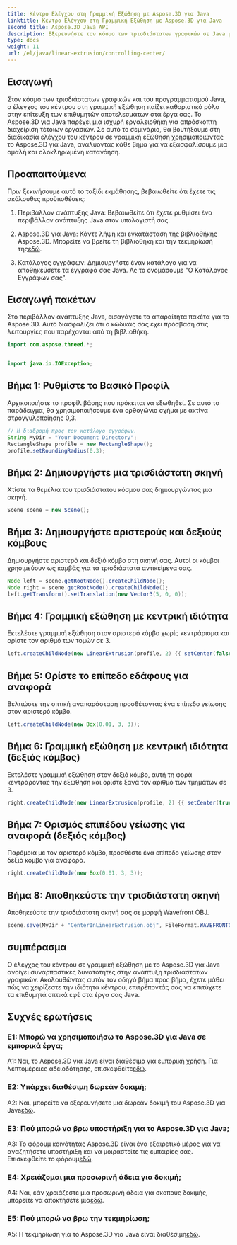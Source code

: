 ```yaml
---
title: Κέντρο Ελέγχου στη Γραμμική Εξώθηση με Aspose.3D για Java
linktitle: Κέντρο Ελέγχου στη Γραμμική Εξώθηση με Aspose.3D για Java
second_title: Aspose.3D Java API
description: Εξερευνήστε τον κόσμο των τρισδιάστατων γραφικών σε Java με το Aspose.3D. Ελέγξτε το κέντρο στη γραμμική εξώθηση χωρίς κόπο.
type: docs
weight: 11
url: /el/java/linear-extrusion/controlling-center/
---
```

## Εισαγωγή

Στον κόσμο των τρισδιάστατων γραφικών και του προγραμματισμού Java, ο έλεγχος του κέντρου στη γραμμική εξώθηση παίζει καθοριστικό ρόλο στην επίτευξη των επιθυμητών αποτελεσμάτων στα έργα σας. Το Aspose.3D για Java παρέχει μια ισχυρή εργαλειοθήκη για απρόσκοπτη διαχείριση τέτοιων εργασιών. Σε αυτό το σεμινάριο, θα βουτήξουμε στη διαδικασία ελέγχου του κέντρου σε γραμμική εξώθηση χρησιμοποιώντας το Aspose.3D για Java, αναλύοντας κάθε βήμα για να εξασφαλίσουμε μια ομαλή και ολοκληρωμένη κατανόηση.

## Προαπαιτούμενα

Πριν ξεκινήσουμε αυτό το ταξίδι εκμάθησης, βεβαιωθείτε ότι έχετε τις ακόλουθες προϋποθέσεις:

1. Περιβάλλον ανάπτυξης Java: Βεβαιωθείτε ότι έχετε ρυθμίσει ένα περιβάλλον ανάπτυξης Java στον υπολογιστή σας.

2.  Aspose.3D για Java: Κάντε λήψη και εγκατάσταση της βιβλιοθήκης Aspose.3D. Μπορείτε να βρείτε τη βιβλιοθήκη και την τεκμηρίωσή της[εδώ](https://reference.aspose.com/3d/java/).

3. Κατάλογος εγγράφων: Δημιουργήστε έναν κατάλογο για να αποθηκεύσετε τα έγγραφά σας Java. Ας το ονομάσουμε "Ο Κατάλογος Εγγράφων σας".

## Εισαγωγή πακέτων

Στο περιβάλλον ανάπτυξης Java, εισαγάγετε τα απαραίτητα πακέτα για το Aspose.3D. Αυτό διασφαλίζει ότι ο κώδικάς σας έχει πρόσβαση στις λειτουργίες που παρέχονται από τη βιβλιοθήκη.

```java
import com.aspose.threed.*;


import java.io.IOException;
```

## Βήμα 1: Ρυθμίστε το Βασικό Προφίλ

Αρχικοποιήστε το προφίλ βάσης που πρόκειται να εξωθηθεί. Σε αυτό το παράδειγμα, θα χρησιμοποιήσουμε ένα ορθογώνιο σχήμα με ακτίνα στρογγυλοποίησης 0,3.

```java
// Η διαδρομή προς τον κατάλογο εγγράφων.
String MyDir = "Your Document Directory";
RectangleShape profile = new RectangleShape();
profile.setRoundingRadius(0.3);
```

## Βήμα 2: Δημιουργήστε μια τρισδιάστατη σκηνή

Χτίστε τα θεμέλια του τρισδιάστατου κόσμου σας δημιουργώντας μια σκηνή.

```java
Scene scene = new Scene();
```

## Βήμα 3: Δημιουργήστε αριστερούς και δεξιούς κόμβους

Δημιουργήστε αριστερό και δεξιό κόμβο στη σκηνή σας. Αυτοί οι κόμβοι χρησιμεύουν ως καμβάς για τα τρισδιάστατα αντικείμενα σας.

```java
Node left = scene.getRootNode().createChildNode();
Node right = scene.getRootNode().createChildNode();
left.getTransform().setTranslation(new Vector3(5, 0, 0));
```

## Βήμα 4: Γραμμική εξώθηση με κεντρική ιδιότητα

Εκτελέστε γραμμική εξώθηση στον αριστερό κόμβο χωρίς κεντράρισμα και ορίστε τον αριθμό των τομών σε 3.

```java
left.createChildNode(new LinearExtrusion(profile, 2) {{ setCenter(false); setSlices(3); }});
```

## Βήμα 5: Ορίστε το επίπεδο εδάφους για αναφορά

Βελτιώστε την οπτική αναπαράσταση προσθέτοντας ένα επίπεδο γείωσης στον αριστερό κόμβο.

```java
left.createChildNode(new Box(0.01, 3, 3));
```

## Βήμα 6: Γραμμική εξώθηση με κεντρική ιδιότητα (δεξιός κόμβος)

Εκτελέστε γραμμική εξώθηση στον δεξιό κόμβο, αυτή τη φορά κεντράροντας την εξώθηση και ορίστε ξανά τον αριθμό των τμημάτων σε 3.

```java
right.createChildNode(new LinearExtrusion(profile, 2) {{ setCenter(true); setSlices(3); }});
```

## Βήμα 7: Ορισμός επιπέδου γείωσης για αναφορά (δεξιός κόμβος)

Παρόμοια με τον αριστερό κόμβο, προσθέστε ένα επίπεδο γείωσης στον δεξιό κόμβο για αναφορά.

```java
right.createChildNode(new Box(0.01, 3, 3));
```

## Βήμα 8: Αποθηκεύστε την τρισδιάστατη σκηνή

Αποθηκεύστε την τρισδιάστατη σκηνή σας σε μορφή Wavefront OBJ.

```java
scene.save(MyDir + "CenterInLinearExtrusion.obj", FileFormat.WAVEFRONTOBJ);
```

## συμπέρασμα

Ο έλεγχος του κέντρου σε γραμμική εξώθηση με το Aspose.3D για Java ανοίγει συναρπαστικές δυνατότητες στην ανάπτυξη τρισδιάστατων γραφικών. Ακολουθώντας αυτόν τον οδηγό βήμα προς βήμα, έχετε μάθει πώς να χειρίζεστε την ιδιότητα κέντρου, επιτρέποντάς σας να επιτύχετε τα επιθυμητά οπτικά εφέ στα έργα σας Java.

## Συχνές ερωτήσεις

### Ε1: Μπορώ να χρησιμοποιήσω το Aspose.3D για Java σε εμπορικά έργα;

 A1: Ναι, το Aspose.3D για Java είναι διαθέσιμο για εμπορική χρήση. Για λεπτομέρειες αδειοδότησης, επισκεφθείτε[εδώ](https://purchase.aspose.com/buy).

### Ε2: Υπάρχει διαθέσιμη δωρεάν δοκιμή;

 A2: Ναι, μπορείτε να εξερευνήσετε μια δωρεάν δοκιμή του Aspose.3D για Java[εδώ](https://releases.aspose.com/).

### Ε3: Πού μπορώ να βρω υποστήριξη για το Aspose.3D για Java;

 A3: Το φόρουμ κοινότητας Aspose.3D είναι ένα εξαιρετικό μέρος για να αναζητήσετε υποστήριξη και να μοιραστείτε τις εμπειρίες σας. Επισκεφθείτε το φόρουμ[εδώ](https://forum.aspose.com/c/3d/18).

### Ε4: Χρειάζομαι μια προσωρινή άδεια για δοκιμή;

A4: Ναι, εάν χρειάζεστε μια προσωρινή άδεια για σκοπούς δοκιμής, μπορείτε να αποκτήσετε μια[εδώ](https://purchase.aspose.com/temporary-license/).

### Ε5: Πού μπορώ να βρω την τεκμηρίωση;

 A5: Η τεκμηρίωση για το Aspose.3D για Java είναι διαθέσιμη[εδώ](https://reference.aspose.com/3d/java/).